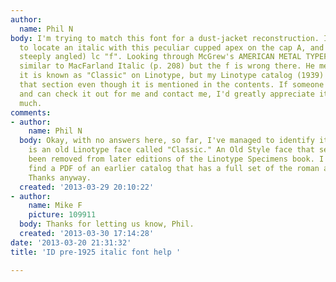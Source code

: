 ```yaml
---
author:
  name: Phil N
body: I'm trying to match this font for a dust-jacket reconstruction. I can't seem
  to locate an italic with this peculiar cupped apex on the cap A, and the flat (not
  steeply angled) lc "f". Looking through McGrew's AMERICAN METAL TYPEFACES, it is
  similar to MacFarland Italic (p. 208) but the f is wrong there. He mentions that
  it is known as "Classic" on Linotype, but my Linotype catalog (1939) is missing
  that section even though it is mentioned in the contents. If someone has that section
  and can check it out for me and contact me, I'd greatly appreciate it. Thanks very
  much.
comments:
- author:
    name: Phil N
  body: Okay, with no answers here, so far, I've managed to identify it myself. It
    is an old Linotype face called "Classic." An Old Style face that seems to have
    been removed from later editions of the Linotype Specimens book. I managed to
    find a PDF of an earlier catalog that has a full set of the roman and italic.
    Thanks anyway.
  created: '2013-03-29 20:10:22'
- author:
    name: Mike F
    picture: 109911
  body: Thanks for letting us know, Phil.
  created: '2013-03-30 17:14:28'
date: '2013-03-20 21:31:32'
title: 'ID pre-1925 italic font help '

---
```

